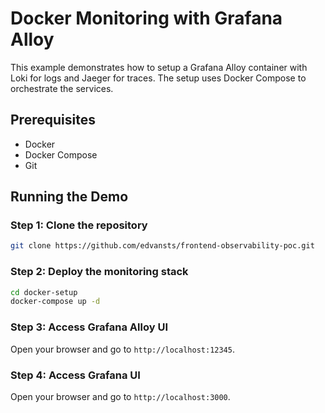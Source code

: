 # Docker Monitoring with Grafana Alloy

This example demonstrates how to setup a Grafana Alloy container with Loki for logs and Jaeger for traces. The setup uses Docker Compose to orchestrate the services.

## Prerequisites

- Docker
- Docker Compose
- Git

## Running the Demo

### Step 1: Clone the repository

```bash
git clone https://github.com/edvansts/frontend-observability-poc.git
```

### Step 2: Deploy the monitoring stack

```bash
cd docker-setup
docker-compose up -d
```

### Step 3: Access Grafana Alloy UI

Open your browser and go to `http://localhost:12345`.

### Step 4: Access Grafana UI

Open your browser and go to `http://localhost:3000`.

